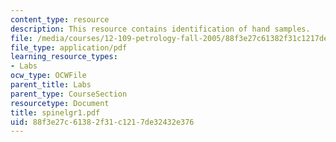 ```yaml
---
content_type: resource
description: This resource contains identification of hand samples.
file: /media/courses/12-109-petrology-fall-2005/88f3e27c61382f31c1217de32432e376_spinelgr1.pdf
file_type: application/pdf
learning_resource_types:
- Labs
ocw_type: OCWFile
parent_title: Labs
parent_type: CourseSection
resourcetype: Document
title: spinelgr1.pdf
uid: 88f3e27c-6138-2f31-c121-7de32432e376
---
```

